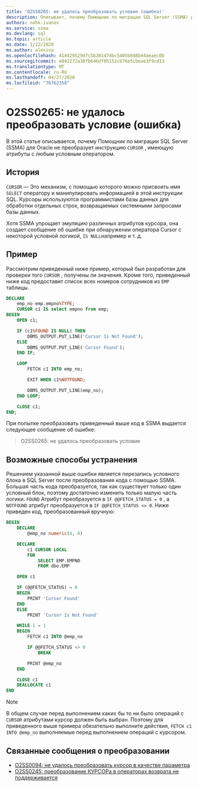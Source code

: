 ```yaml
---
title: 'O2SS0265: не удалось преобразовать условие (ошибка)'
description: Описывает, почему Помощник по миграции SQL Server (SSMA) для Oracle не преобразует инструкцию, имеющую атрибуты КУРСОРа, с любым условным оператором.
authors: nahk-ivanov
ms.service: ssma
ms.devlang: sql
ms.topic: article
ms.date: 1/22/2020
ms.author: alexiva
ms.openlocfilehash: 414429529d7c5b201474bc5405b048b44aeaec0b
ms.sourcegitcommit: e042272a38fb646df05152c676e5cbeae3f9cd13
ms.translationtype: MT
ms.contentlocale: ru-RU
ms.lasthandoff: 04/27/2020
ms.locfileid: "76762358"
---
```

# <a name="o2ss0265-unable-to-convert-condition-error"></a>O2SS0265: не удалось преобразовать условие (ошибка)

В этой статье описывается, почему Помощник по миграции SQL Server (SSMA) для Oracle не преобразует инструкцию `CURSOR` , имеющую атрибуты с любым условным оператором.

## <a name="background"></a>История

`CURSOR` — Это механизм, с помощью которого можно присвоить имя `SELECT` оператору и манипулировать информацией в этой инструкции SQL. Курсоры используются программистами базы данных для обработки отдельных строк, возвращаемых системными запросами базы данных.

Хотя SSMA упрощает эмуляцию различных атрибутов курсора, она создает сообщение об ошибке при обнаружении оператора Cursor с некоторой условной логикой, `IS NULL`например и т. д.

## <a name="example"></a>Пример

Рассмотрим приведенный ниже пример, который был разработан для проверки того `CURSOR` , получены ли значения. Кроме того, приведенный ниже код предоставит список всех номеров сотрудников из `EMP` таблицы.

```sql
DECLARE
    emp_no emp.empno%TYPE;
    CURSOR c1 IS select empno from emp;
BEGIN
    OPEN c1;

    IF (c1%FOUND IS NULL) THEN
        DBMS_OUTPUT.PUT_LINE('Cursor Is Not Found');
    ELSE
        DBMS_OUTPUT.PUT_LINE('Cursor Found');
    END IF;

    LOOP
        FETCH c1 INTO emp_no;

        EXIT WHEN c1%NOTFOUND;

        DBMS_OUTPUT.PUT_LINE(emp_no);
    END LOOP;

    CLOSE c1;
END;
```

При попытке преобразовать приведенный выше код в SSMA выдается следующее сообщение об ошибке:

> O2SS0265: не удалось преобразовать условие

## <a name="possible-remedies"></a>Возможные способы устранения

Решением указанной выше ошибки является перезапись условного блока в SQL Server после преобразования кода с помощью SSMA. Большая часть кода преобразуется, так как существует только один условный блок, поэтому достаточно изменить только малую часть логики. `FOUND` Атрибут преобразуется в `IF @@FETCH_STATUS = 0` , а `NOTFOUND` атрибут преобразуется в `IF @@FETCH_STATUS <> 0`. Ниже приведен код, преобразованный вручную:

```sql
BEGIN
    DECLARE
        @emp_no numeric(4, 0)

    DECLARE
        c1 CURSOR LOCAL
        FOR
            SELECT EMP.EMPNO
            FROM dbo.EMP

    OPEN c1

    IF (@@FETCH_STATUS) = 0
    BEGIN
        PRINT 'Cursor Found'
    END
    ELSE
        PRINT 'Cursor Is Not Found'

    WHILE 1 = 1
    BEGIN
        FETCH c1 INTO @emp_no

        IF @@FETCH_STATUS <> 0
            BREAK

        PRINT @emp_no
    END

    CLOSE c1
    DEALLOCATE c1
END
```

> [!NOTE]
> В общем случае перед выполнением каких бы то ни было операций с `CURSOR` атрибутами курсор должен быть выбран. Поэтому для приведенного выше примера обязательно выполните действия, `FETCH c1 INTO @emp_no` выполняемые перед выполнением операций с курсором.

## <a name="related-conversion-messages"></a>Связанные сообщения о преобразовании

* [O2SS0094: не удалось преобразовать курсор в качестве параметра](o2ss0094.md)
* [O2SS0245: преобразование КУРСОРа в операторах возврата не поддерживается](o2ss0245.md)
